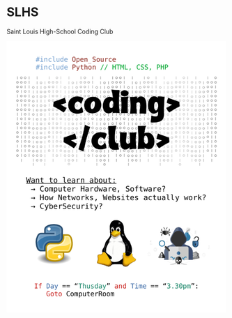 # SLHS
Saint Louis High-School Coding Club

 ![Poster](https://raw.githubusercontent.com/jfbucas/slhs/main/poster.png)
